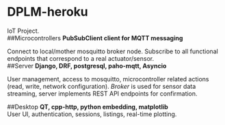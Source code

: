 # DPLM-heroku
IoT Project.  
##Microcontrollers 
__PubSubClient client for MQTT messaging__  

Connect to local/mother mosquitto broker node. Subscribe to all functional endpoints that correspond to a real actuator/sensor.  
##Server
__Django, DRF, postgresql, paho-mqtt, Asyncio__  

User management, access to mosquitto, microcontroller related actions (read, write, network configuration).
_Broker_ is used for sensor data streaming, server implements REST API endpoints for confirmation.

##Desktop
__QT, cpp-http, python embedding, matplotlib__  
User UI, authentication, sessions, listings, real-time plotting.